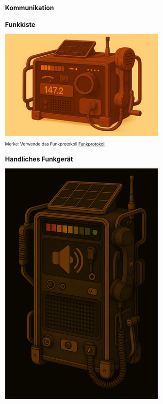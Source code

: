 ## Kommunikation

## Funkkiste

![funkkiste.jpg](../images/technologie/kommunikation/funkkiste.jpg)

Merke: Verwende das Funkprotokoll [Funkprotokoll](../kultur/kommunikation.md)

## Handliches Funkgerät

![funkgeraet-handheld.jpg](../images/technologie/kommunikation/funkgeraet-handheld.jpg)

